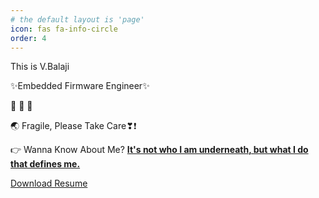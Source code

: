 ```yaml
---
# the default layout is 'page'
icon: fas fa-info-circle
order: 4
---
```


This is V.Balaji

✨Embedded Firmware Engineer✨                                           

🙈 🙉 🙊

🌏 Fragile, Please Take Care❣❗

👉 Wanna Know About Me? [**It's not who I am underneath, but what I do that defines me.**](https://linktr.ee/v.balaji)

<a href="{{ site.baseurl }}/assets/doc/Balaji_Velayutham.pdf" download="Balaji_Resume.pdf" class="btn btn-primary">
  <i class="fas fa-file-pdf"></i> Download Resume
</a>


